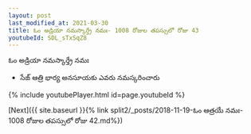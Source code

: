 ```yaml
---
layout: post
last_modified_at: 2021-03-30
title: ఓం అడ్రియా నమస్కార్త్రే నమః- 1008 రోజుల తపస్సులో రోజు 43
youtubeId: SDL_sTxSqZ8
---
```

 
 
 ఓం అడ్రియా నమస్కార్త్రే నమః  
 
 -  సేజ్ ఆత్రి భార్య అనసూయకు ఎవరు నమస్కరించారు 
 
  
 
  
 
 
 
 
 
 


{% include youtubePlayer.html id=page.youtubeId %}
 
[Next]({{ site.baseurl }}{% link  split2/_posts/2018-11-19-ఓం ఆత్రయే నమః- 1008 రోజుల తపస్సులో రోజు 42.md%})
 
